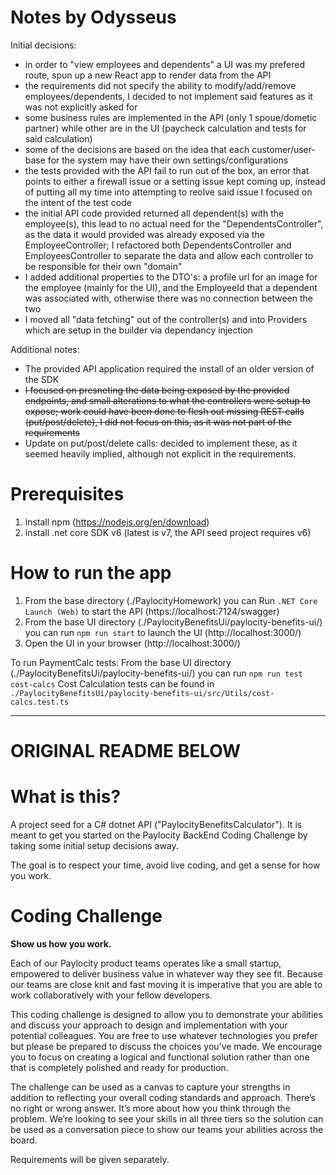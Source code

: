 # Notes by Odysseus #

Initial decisions:
- in order to "view employees and dependents" a UI was my prefered route, spun up a new React app to render data from the API
- the requirements did not specify the ability to modify/add/remove employees/dependents, I decided to not implement said features as it was not explicitly asked for
- some business rules are implemented in the API (only 1 spoue/dometic partner) while other are in the UI (paycheck calculation and tests for said calculation)
- some of the decisions are based on the idea that each customer/user-base for the system may have their own settings/configurations
- the tests provided with the API fail to run out of the box, an error that points to either a firewall issue or a setting issue kept coming up, instead of putting all my time into attempting to reolve said issue I focused on the intent of the test code
- the initial API code provided returned all dependent(s) with the employee(s), this lead to no actual need for the "DependentsController", as the data it would provided was already exposed via the EmployeeController;  I refactored both DependentsController and EmployeesController to separate the data and allow each controller to be responsible for their own "domain"
- I added additional properties to the DTO's: a profile url for an image for the employee (mainly for the UI), and the EmployeeId that a dependent was associated with, otherwise there was no connection between the two
- I moved all "data fetching" out of the controller(s) and into Providers which are setup in the builder via dependancy injection

Additional notes:
- The provided API application required the install of an older version of the SDK
- ~~I focused on presneting the data being exposed by the provided endpoints, and small alterations to what the controllers were setup to expose; work could have been done to flesh out missing REST calls (put/post/delete), I did not focus on this, as it was not part of the requirements~~
- Update on put/post/delete calls: decided to implement these, as it seemed heavily implied, although not explicit in the requirements.

# Prerequisites
1. install npm (https://nodejs.org/en/download)
1. install .net core SDK v6 (latest is v7, the API seed project requires v6)

# How to run the app #
1. From the base directory (./PaylocityHomework) you can Run `.NET Core Launch (Web)` to start the API (https://localhost:7124/swagger)
2. From the base UI directory (./PaylocityBenefitsUi/paylocity-benefits-ui/) you can run `npm run start` to launch the UI (http://localhost:3000/)
3. Open the UI in your browser (http://localhost:3000/)

To run PaymentCalc tests: From the base UI directory (./PaylocityBenefitsUi/paylocity-benefits-ui/) you can run `npm run test cost-calcs`
Cost Calculation tests can be found in `./PaylocityBenefitsUi/paylocity-benefits-ui/src/Utils/cost-calcs.test.ts`

---

# ORIGINAL README BELOW #

# What is this?

A project seed for a C# dotnet API ("PaylocityBenefitsCalculator").  It is meant to get you started on the Paylocity BackEnd Coding Challenge by taking some initial setup decisions away.

The goal is to respect your time, avoid live coding, and get a sense for how you work.

# Coding Challenge

**Show us how you work.**

Each of our Paylocity product teams operates like a small startup, empowered to deliver business value in
whatever way they see fit. Because our teams are close knit and fast moving it is imperative that you are able
to work collaboratively with your fellow developers. 

This coding challenge is designed to allow you to demonstrate your abilities and discuss your approach to
design and implementation with your potential colleagues. You are free to use whatever technologies you
prefer but please be prepared to discuss the choices you’ve made. We encourage you to focus on creating a
logical and functional solution rather than one that is completely polished and ready for production.

The challenge can be used as a canvas to capture your strengths in addition to reflecting your overall coding
standards and approach. There’s no right or wrong answer.  It’s more about how you think through the
problem. We’re looking to see your skills in all three tiers so the solution can be used as a conversation piece
to show our teams your abilities across the board.

Requirements will be given separately.
